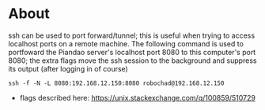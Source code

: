 # About
ssh can be used to port forward/tunnel;  this is useful when trying to access localhost
ports on a remote machine.  The following command is used to portfoward the Piandao 
server's localhost port 8080 to this computer's port 8080;  the extra flags move the ssh 
session to the background and suppress its output (after logging in of course)

`ssh -f -N -L 8080:192.168.12.150:8080 robochad@192.168.12.150`

- flags described here: https://unix.stackexchange.com/q/100859/510729
